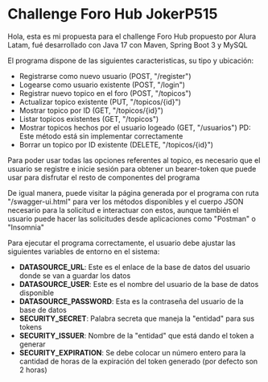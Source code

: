 # Challenge Foro Hub JokerP515

Hola, esta es mi propuesta para el challenge Foro Hub propuesto por Alura Latam, fué desarrollado con Java 17 con Maven, Spring Boot 3 y MySQL

El programa dispone de las siguientes caracteristicas, su tipo y ubicación:

- Registrarse como nuevo usuario (POST, "/register")
- Logearse como usuario existente (POST, "/login")
- Registrar nuevo topico en el foro (POST, "/topicos")
- Actualizar topico existente (PUT, "/topicos/{id}")
- Mostrar topico por ID (GET, "/topicos/{id}")
- Listar topicos existentes (GET, "/topicos")
- Mostrar topicos hechos por el usuario logeado (GET, "/usuarios") PD: Este método está sin implementar correctamente
- Borrar un topico por ID existente (DELETE, "/topicos/{id}")

Para poder usar todas las opciones referentes al topico, es necesario que el usuario se registre e inicie sesión 
para obtener un bearer-token que puede usar para disfrutar el resto de componentes del programa

De igual manera, puede visitar la página generada por el programa con ruta "/swagger-ui.html" para ver los métodos disponibles y el cuerpo JSON necesario para la solicitud
e interactuar con estos, aunque también el usuario puede hacer las solicitudes desde aplicaciones como "Postman" o "Insomnia"

Para ejecutar el programa correctamente, el usuario debe ajustar las siguientes variables de entorno en el sistema:

- <b>DATASOURCE_URL</b>: Este es el enlace de la base de datos del usuario donde se van a guardar los datos
- <b>DATASOURCE_USER</b>: Este es el nombre del usuario de la base de datos disponible
- <b>DATASOURCE_PASSWORD</b>: Esta es la contraseña del usuario de la base de datos
- <b>SECURITY_SECRET</b>: Palabra secreta que maneja la "entidad" para sus tokens
- <b>SECURITY_ISSUER</b>: Nombre de la "entidad" que está dando el token a generar
- <b>SECURITY_EXPIRATION</b>: Se debe colocar un número entero para la cantidad de horas de la expiración del token generado (por defecto son 2 horas)
